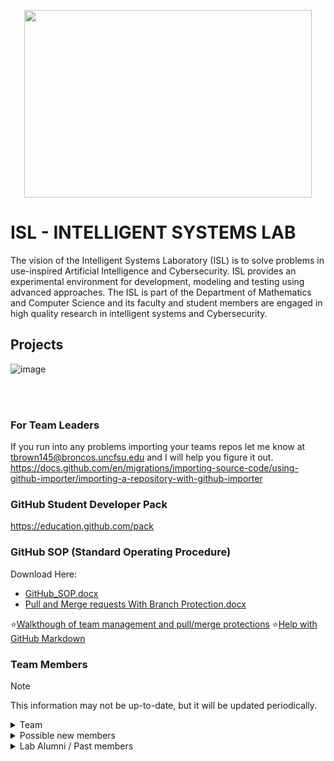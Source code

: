 <p align="center">
  <img width="460" height="300" src="https://github.com/ISL-INTELLIGENT-SYSTEMS-LAB/.github/assets/78773029/f90d7f2f-1d96-4333-9637-3b988f92104e">
</p>

# ISL - INTELLIGENT SYSTEMS LAB
The vision of the Intelligent Systems Laboratory (ISL) is to solve problems in use-inspired 
Artificial Intelligence and Cybersecurity. ISL provides an experimental environment for 
development, modeling and testing using advanced approaches. The ISL is part of the 
Department of Mathematics and Computer Science and its faculty and student members are 
engaged in high quality research in intelligent systems and Cybersecurity.

## Projects
![image](https://github.com/ISL-INTELLIGENT-SYSTEMS-LAB/.github-private/assets/78773029/ed59ae76-d984-4c41-9638-a2e4f8f230b5)



<br><br>

### For Team Leaders
If you run into any problems importing your teams repos let me know at tbrown145@broncos.uncfsu.edu and I will help you figure it out.
https://docs.github.com/en/migrations/importing-source-code/using-github-importer/importing-a-repository-with-github-importer

### GitHub Student Developer Pack
https://education.github.com/pack

### GitHub SOP (Standard Operating Procedure)
Download Here: 
* [GitHub_SOP.docx](https://github.com/ISL-INTELLIGENT-SYSTEMS-LAB/.github/files/12774045/GitHub_SOP.docx) 
* [Pull and Merge requests With Branch Protection.docx](https://github.com/ISL-INTELLIGENT-SYSTEMS-LAB/.github-private/files/13731676/Pull.and.Merge.requests.With.Branch.Protection.docx)


⭐[Walkthough of team management and pull/merge protections](https://learntheweb.courses/courses/web-dev-6/github-project-setup/)
⭐[Help with GitHub Markdown](https://pandao.github.io/editor.md/en.html)

### Team Members
>[!NOTE]
> This information may not be up-to-date, but it will be updated periodically.

<details>
<summary>Team</summary>

![image](https://github.com/ISL-INTELLIGENT-SYSTEMS-LAB/.github/assets/78773029/c82ba66a-8b7e-4c39-96ca-cba565893df0)
</details>

<details>
<summary>Possible new members</summary>
  
![image](https://github.com/ISL-INTELLIGENT-SYSTEMS-LAB/.github/assets/78773029/c344a776-96c4-4096-b849-33577c97d9bf)
</details>

<details>
<summary>Lab Alumni / Past members</summary>
  
![image](https://github.com/ISL-INTELLIGENT-SYSTEMS-LAB/.github/assets/78773029/af0ebfc3-2dda-427d-bb7b-b6244d15ed92)
</details>
